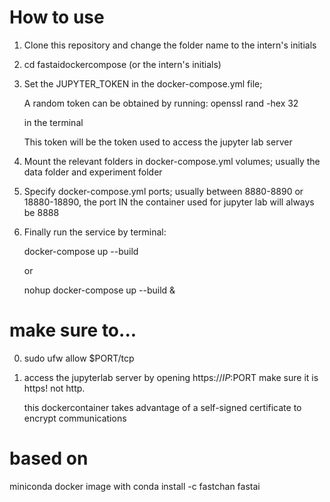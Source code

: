 # How to use
1. Clone this repository and change the folder name to the intern's initials
2. cd fastaidockercompose (or the intern's initials)
3. Set the JUPYTER_TOKEN in the docker-compose.yml file; 

    A random token can be obtained by running: openssl rand -hex 32

    in the terminal

    This token will be the token used to access the jupyter lab server

4. Mount the relevant folders in docker-compose.yml volumes; usually the data folder and experiment folder
5. Specify docker-compose.yml ports; usually between 8880-8890 or 18880-18890, the port IN the container used for jupyter lab will always be 8888
6. Finally run the service by terminal:

    docker-compose up --build

    or

    nohup docker-compose up --build &

# make sure to...
0. sudo ufw allow $PORT/tcp
1. access the jupyterlab server by opening https://$IP:$PORT  make sure it is https! not http. 

    this dockercontainer takes advantage of a self-signed certificate to encrypt communications

# based on 
miniconda docker image with conda install -c fastchan fastai
